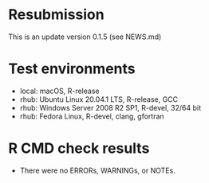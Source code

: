 # Resubmission

This is an update version 0.1.5 (see NEWS.md)

# Test environments
* local: macOS, R-release 
* rhub: Ubuntu Linux 20.04.1 LTS, R-release, GCC
* rhub: Windows Server 2008 R2 SP1, R-devel, 32/64 bit
* rhub: Fedora Linux, R-devel, clang, gfortran


# R CMD check results
* There were no ERRORs, WARNINGs, or NOTEs.
